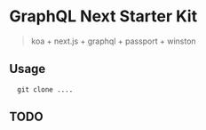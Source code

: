 # GraphQL Next Starter Kit

> koa + next.js + graphql + passport + winston

## Usage
```
  git clone ....
```

## TODO
